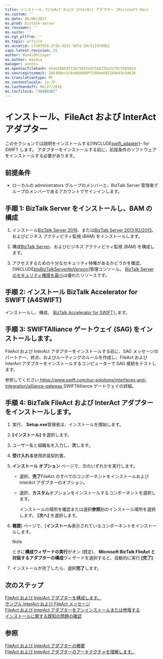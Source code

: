 ```yaml
---
title: インストール、FileAct および InterAct アダプター |Microsoft Docs
ms.custom: ''
ms.date: 06/08/2017
ms.prod: biztalk-server
ms.reviewer: ''
ms.suite: ''
ms.tgt_pltfrm: ''
ms.topic: article
ms.assetid: cf387d59-373b-4151-9dfd-30c511978862
caps.latest.revision: 25
author: MandiOhlinger
ms.author: mandia
manager: anneta
ms.openlocfilehash: e5ee288b9772b7585fe972a4335e3cf8c5595024
ms.sourcegitcommit: 266308ec5c6a9d8d80ff298ee6051b4843c5d626
ms.translationtype: MT
ms.contentlocale: ja-JP
ms.lasthandoff: 06/27/2018
ms.locfileid: "36989387"
---
```

# <a name="install-the-fileact-and-interact-adapter"></a>インストール、FileAct および InterAct アダプター
このセクションでは説明をインストールする[!INCLUDE[swift_adapter](../../includes/swift-adapter-md.md)]– for SWIFT します。 アダプターをインストールする前に、前提条件のソフトウェアをインストールする必要があります。  
  
## <a name="prerequisites"></a>前提条件  

* ローカルの administrators グループのメンバーと、BizTalk Server 管理者グループのメンバーであるアカウントでサインインします。
  
## <a name="step-1-install-biztalk-server-and-configure-bam"></a>手順 1: BizTalk Server をインストールし、BAM の構成

1. インストール[BizTalk Server 2016](../../install-and-config-guides/biztalk-server-2016-what-s-new-and-installation.md)、または[BizTalk Server 2013 R2/2013](../../install-and-config-guides/biztalk-server-2013-and-2013-r2-what-s-new-install-and-upgrade.md)、およびビジネス アクティビティ監視 (BAM) をインストールします。

2. 構成[BizTalk Server](../../install-and-config-guides/configure-biztalk-server.md)、およびビジネス アクティビティ監視 (BAM) を構成します。
  
3. アクセスするための十分なセキュリティ特権があるかどうかを確認、[!INCLUDE[btsBizTalkServerNoVersion](../../includes/btsbiztalkservernoversion-md.md)]管理コンソール。 [BizTalk Server のセキュリティ権限を最小](http://social.technet.microsoft.com/wiki/contents/articles/24590.minimum-security-rights-for-biztalk-server-2006-to-2016.aspx)は優れたリソースです。
  
## <a name="step-2-install-biztalk-accelerator-for-swift-a4swift"></a>手順 2: インストール BizTalk Accelerator for SWIFT (A4SWIFT)  

インストールし、構成、 [BizTalk Accelerator for SWIFT](../../adapters-and-accelerators/accelerator-swift/install-configure-and-deploy-the-biztalk-accelerator-for-swift.md)します。

  
## <a name="step-3-install-swiftalliance-gateway-sag"></a>手順 3: SWIFTAlliance ゲートウェイ (SAG) をインストールします。  
 FileAct および InterAct アダプターをインストールする前に、SAG メッセージのパートナー、終点、およびルーティングのルールを作成し、FileAct および InterAct アダプターをインストールするコンピューターで SAG 接続をテストします。

参照してください[ https://www.swift.com/our-solutions/interfaces-and-integration/alliance-gateway ](https://www.swift.com/our-solutions/interfaces-and-integration/alliance-gateway) SWIFTAlliance ゲートウェイの詳細。  

## <a name="step-4-install-the-biztalk-fileact-and-interact-adapters"></a>手順 4: BizTalk FileAct および InterAct アダプターをインストールします。  
  
1. 実行、 **Setup.exe**管理者は、インストールを開始します。  
  
2. **[インストール]** を選択します。  
  
3. ユーザー名と組織名を入力し、**次**します。  
  
4. **受け入れる**使用許諾契約書。
  
5. **インストール オプション** ページで、次のいずれかを実行します。  
  
   - 選択、**完了**FileAct のすべてのコンポーネントをインストールおよび InterAct アダプターのオプション。  
  
   - 選択、**カスタム**オプションをインストールするコンポーネントを選択します。  
  
     インストールの場所を確認または選択**参照**別のインストール場所を選択します。 **[次へ]** を選択します。  
  
6. **概要**] ページで、[**インストール**表示されているコンポーネントをインストールします。  
  
   > [!NOTE]
   >  ときに**構成ウィザードの実行**がオン (既定)、 **Microsoft BizTalk FileAct と対話するアダプターの構成**ウィザードを選択すると、自動的に実行 **[完了]**.  
  
7. インストールが完了したら、選択**完了**します。 

## <a name="next-steps"></a>次のステップ

[FileAct および InterAct アダプターを構成します。](../../adapters-and-accelerators/fileact-interact/configure-the-fileact-and-interact-adapter.md)  
[サンプル InterAct および FileAct メッセージ](../../adapters-and-accelerators/fileact-interact/sample-interact-and-fileact-messages.md)  
[FileAct および InterAct アダプターをアンインストールまたは修復する](../../adapters-and-accelerators/fileact-interact/uninstall-or-repair-the-fileact-and-interact-adapter.md)  
[インストールに関する既知の問題の確認](../../adapters-and-accelerators/fileact-interact/read-the-installation-known-issues.md)
  
## <a name="see-also"></a>参照  
[FileAct および InterAct アダプターの概要](../../adapters-and-accelerators/fileact-interact/getting-started-with-the-fileact-and-interact-adapters.md)  
[FileAct および InterAct アダプターのアーキテクチャを理解します。](../../adapters-and-accelerators/fileact-interact/understanding-fileact-and-interact-adapter-architecture.md)